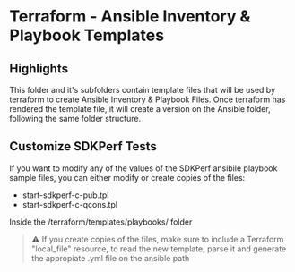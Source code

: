 # Terraform - Ansible Inventory & Playbook Templates

## Highlights

This folder and it's subfolders contain template files that will be used by terraform to create Ansible Inventory & Playbook Files.
Once terraform has rendered the template file, it will create a version on the Ansible folder, following the same folder structure.

## Customize SDKPerf Tests

If you want to modify any of the values of the SDKPerf ansibile playbook sample files, you can either modify or create copies of the files:

- start-sdkperf-c-pub.tpl 
- start-sdkperf-c-qcons.tpl

Inside the /terraform/templates/playbooks/ folder

> :warning: If you create copies of the files, make sure to include a Terraform "local_file" resource, to read the new template, parse it and generate the appropiate .yml file on the ansible path
